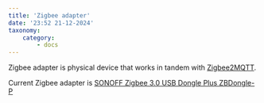 ```yaml
---
title: 'Zigbee adapter'
date: '23:52 21-12-2024'
taxonomy:
    category:
        - docs
---
```


Zigbee adapter is physical device that works in tandem with [Zigbee2MQTT](/zigbee2mqtt).

Current Zigbee adapter is [SONOFF Zigbee 3.0 USB Dongle Plus ZBDongle-P](https://sonoff.tech/product/gateway-and-sensors/sonoff-zigbee-3-0-usb-dongle-plus-p/)
